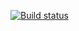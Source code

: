 [![Build status](https://ci.appveyor.com/api/projects/status/mpxs1a0d8lojx426?svg=true)](https://ci.appveyor.com/project/AlexanderSamisko/ahj-dnd-1)